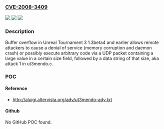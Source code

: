 ### [CVE-2008-3409](https://cve.mitre.org/cgi-bin/cvename.cgi?name=CVE-2008-3409)
![](https://img.shields.io/static/v1?label=Product&message=n%2Fa&color=blue)
![](https://img.shields.io/static/v1?label=Version&message=n%2Fa&color=blue)
![](https://img.shields.io/static/v1?label=Vulnerability&message=n%2Fa&color=brighgreen)

### Description

Buffer overflow in Unreal Tournament 3 1.3beta4 and earlier allows remote attackers to cause a denial of service (memory corruption and daemon crash) or possibly execute arbitrary code via a UDP packet containing a large value in a certain size field, followed by a data string of that size, aka attack 1 in ut3mendo.c.

### POC

#### Reference
- http://aluigi.altervista.org/adv/ut3mendo-adv.txt

#### Github
No GitHub POC found.

